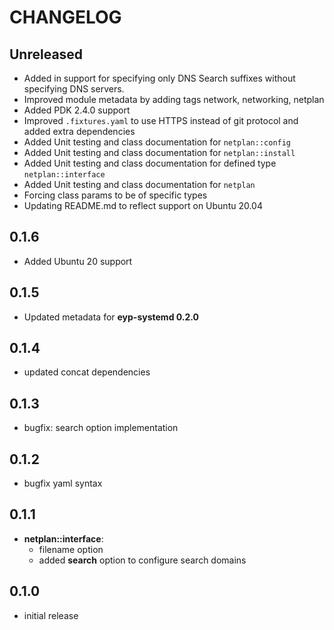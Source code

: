 # CHANGELOG

## Unreleased
* Added in support for specifying only DNS Search suffixes without specifying DNS servers.
* Improved module metadata by adding tags network, networking, netplan
* Added PDK 2.4.0 support
* Improved `.fixtures.yaml` to use HTTPS instead of git protocol and added extra dependencies
* Added Unit testing and class documentation for `netplan::config`
* Added Unit testing and class documentation for `netplan::install`
* Added Unit testing and class documentation for defined type `netplan::interface`
* Added Unit testing and class documentation for `netplan`
* Forcing class params to be of specific types
* Updating README.md to reflect support on Ubuntu 20.04

## 0.1.6

* Added Ubuntu 20 support

## 0.1.5

* Updated metadata for **eyp-systemd 0.2.0**

## 0.1.4

* updated concat dependencies

## 0.1.3

* bugfix: search option implementation

## 0.1.2

* bugfix yaml syntax

## 0.1.1

* **netplan::interface**:
  - filename option
  - added **search** option to configure search domains

## 0.1.0

* initial release
